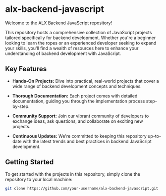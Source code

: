 # alx-backend-javascript

Welcome to the ALX Backend JavaScript repository!

This repository hosts a comprehensive collection of JavaScript projects tailored specifically for backend development. Whether you're a beginner looking to learn the ropes or an experienced developer seeking to expand your skills, you'll find a wealth of resources here to enhance your understanding of backend development with JavaScript.

## Key Features

- **Hands-On Projects:** Dive into practical, real-world projects that cover a wide range of backend development concepts and techniques.
  
- **Thorough Documentation:** Each project comes with detailed documentation, guiding you through the implementation process step-by-step.
  
- **Community Support:** Join our vibrant community of developers to exchange ideas, ask questions, and collaborate on exciting new projects.
  
- **Continuous Updates:** We're committed to keeping this repository up-to-date with the latest trends and best practices in backend JavaScript development.

## Getting Started

To get started with the projects in this repository, simply clone the repository to your local machine:

```bash
git clone https://github.com/your-username/alx-backend-javascript.git

